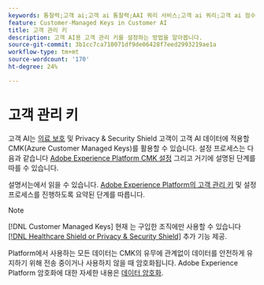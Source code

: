 ```yaml
---
keywords: 통찰력;고객 ai;고객 ai 통찰력;AAI 쿼리 서비스;고객 ai 쿼리;고객 ai 점수; CAI의 고객 관리 키
feature: Customer-Managed Keys in Customer AI
title: 고객 관리 키
description: 고객 AI용 고객 관리 키를 설정하는 방법을 알아봅니다.
source-git-commit: 3b1cc7ca710071df9de06428f7eed2993219ae1a
workflow-type: tm+mt
source-wordcount: '170'
ht-degree: 24%

---
```


# 고객 관리 키

고객 AI는 [의료 보호](https://www.adobe.com/kr/trust/compliance/hipaa-ready.html) 및 Privacy &amp; Security Shield 고객이 고객 AI 데이터에 적용할 CMK(Azure Customer Managed Keys)를 활용할 수 있습니다. 설정 프로세스는 다음과 같습니다 [Adobe Experience Platform CMK 설정](../../../landing/governance-privacy-security/customer-managed-keys.md) 그리고 거기에 설명된 단계를 따를 수 있습니다.

설명서는에서 읽을 수 있습니다. [Adobe Experience Platform의 고객 관리 키](../../../landing/governance-privacy-security/encryption.md) 및 설정 프로세스를 진행하도록 요약된 단계를 따릅니다.

>[!NOTE]
>
>[!DNL Customer Managed Keys] 현재 는 구입한 조직에만 사용할 수 있습니다 [[!DNL Healthcare Shield or Privacy & Security Shield]](https://experienceleague.adobe.com/docs/blueprints-learn/architecture/vertical-blueprints/healthcare-vertical.html%3Flang%3Den) 추가 기능 제공.

Platform에서 사용하는 모든 데이터는 CMK의 유무에 관계없이 데이터를 안전하게 유지하기 위해 전송 중이거나 사용하지 않을 때 암호화됩니다. Adobe Experience Platform 암호화에 대한 자세한 내용은 [데이터 암호화](../../../landing/governance-privacy-security/encryption.md).